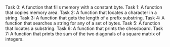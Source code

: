 Task 0: A function that fills memory with a constant byte.
Task 1: A function that copies memory area.
Task 2: A function that locates a character in a string.
Task 3: A function that gets the length of a prefix substring.
Task 4: A function that searches a string for any of a set of bytes.
Task 5: A function that locates a substring.
Task 6: A function that prints the chessboard.
Task 7: A function that prints the sum of the two diagonals of a square matrix of integers.

